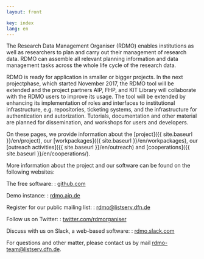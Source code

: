 ```yaml
---
layout: front

key: index
lang: en
---
```


The Research Data Management Organiser (RDMO) enables institutions as well as researchers
to plan and carry out their management of research data. RDMO can assemble all relevant planning information 
and data management tasks across the whole life cycle of the research data. 

RDMO is ready for application in smaller or bigger projects. In the next projectphase, which started November 2017, the 
RDMO tool will be extended and the project partners AIP, FHP, and KIT Library will collaborate with the RDMO users
to improve its usage. 
The tool will be extended by enhancing its implementation of roles and interfaces to institutional infrastructure, 
e.g. repositories, ticketing systems, and the infrastructure for authentication and autorization. 
Tutorials, documentation and other material are planned for dissemination, and workshops for users and developers.

On these pages, we provide information about the [project]({{ site.baseurl }}/en/project), our [workpackages]({{ site.baseurl }}/en/workpackages), our [outreach activities]({{ site.baseurl }}/en/outreach) and [cooperations]({{ site.baseurl }}/en/cooperations/).

More information about the project and our software can be found on the following websites:

The free software:
: [github.com](https://github.com/rdmorganiser)

Demo instance:
: [rdmo.aip.de](https://rdmo.aip.de)

Register for our public mailing list:
: [rdmo@listserv.dfn.de](https://www.listserv.dfn.de/sympa/info/rdmo)

Follow us on Twitter:
: [twitter.com/rdmorganiser](https://twitter.com/rdmorganiser)

Discuss with us on Slack, a web-based software:
: [rdmo.slack.com](https://rdmo.slack.com)

For questions and other matter, please contact us by mail <a href="mailto:rdmo-team@listserv.dfn.de">rdmo-team@listserv.dfn.de</a>.
